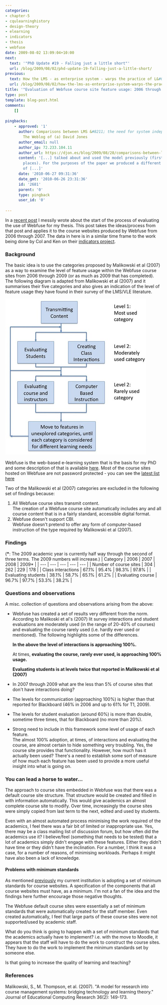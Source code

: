 ```yaml
---
categories:
- chapter-5
- cqulearninghistory
- design-theory
- elearning
- indicators
- thesis
- webfuse
date: 2009-08-02 13:09:04+10:00
next:
  text: '"PhD Update #19 - Falling just a little short"'
  url: /blog/2009/08/02/phd-update-19-falling-just-a-little-short/
previous:
  text: How the LMS - as enterprise system - warps the practice of L&#038;T
  url: /blog/2009/08/02/how-the-lms-as-enterprise-system-warps-the-practice-of-lt/
title: '"Evaluation of Webfuse course site feature usage: 2006 through 2009"'
type: post
template: blog-post.html
comments:
    []
    
pingbacks:
    - approved: '1'
      author: Comparisons between LMS &#8211; the need for system independence &laquo;
        The Weblog of (a) David Jones
      author_email: null
      author_ip: 72.233.104.11
      author_url: https://djon.es/blog/2009/08/28/comparisons-between-lms-the-need-for-system-independence/
      content: '[...] talked about and used the model previously (first, second and other
        places). For the purposes of the paper we produced a different representation
        of [...]'
      date: '2010-06-27 09:31:36'
      date_gmt: '2010-06-26 23:31:36'
      id: '2681'
      parent: '0'
      type: pingback
      user_id: '0'
    
---
```

In a [recent post](/blog/2009/07/31/some-early-results-from-webfuse-evaluation/) I messily wrote about the start of the process of evaluating the use of Webfuse for my thesis. This post takes the ideas/process from that post and applies it to the course websites produced by Webfuse from 2006 through 2007. The data in here is in a similar time frame to the work being done by Col and Ken on their [indicators project](http://beerc.wordpress.com/2009/07/28/quick-indicators-update-2/).

### Background

The basic idea is to use the categories proposed by Malikowski et al (2007) as a way to examine the level of feature usage within the Webfuse course sites from 2006 through 2009 (or as much as 2009 that has completed). The following diagram is adapted from Malikowski et al (2007) and it summarises their five categories and also gives an indication of the level of feature usage they have found in their survey of the LMS/VLE literature.

[![Malikowski Flow Chart](images/3465729160_255865ebc6.jpg)](http://www.flickr.com/photos/david_jones/3465729160/ "Malikowski Flow Chart by David T Jones, on Flickr")

Webfuse is the web-based e-learning system that is the basis for my PhD and some description of that is available [here](/blog/publications/an-information-systems-design-theory-for-e-learning/). Most of the course sites hosted on Webfuse are not password protected - you can see the [latest list here](http://webfuse.cqu.edu.au/Courses/2009/T2/)

Two of the Malikowski et al (2007) categories are excluded in the following set of findings because:

1. All Webfuse course sites transmit content.  
    The creation of a Webfuse course site automatically includes any and all course content that is in a fairly standard, accessible digital format.
2. Webfuse doesn't support CBI.  
    Webfuse doesn't pretend to offer any form of computer-based instruction of the type required by Malikowski et al (2007).

### Findings

(**\***: The 2009 academic year is currently half way through the second of three terms. The 2009 numbers will increase.)
| Category | 2006 | 2007 | 2008 | 2009\* |
| --- | --- | --- | --- | --- |
| Number of course sites | 304 | 262 | 229 | 178 |
| Class interactions | 67.1% | 95.4% | 98.3% | 97.8% |
| Evaluating students | 38.1% | 58.7% | 65.1% | 61.2% |
| Evaluating course | 96.7% | 97.7% | 53.3% | 38.2% |

### Questions and observations

A misc. collection of questions and observations arising from the above:

- Webfuse has created a set of results very different from the norm.  
    According to Malikoski et al's (2007) lit survey interactions and student evaluations are moderately used (in the range of 20-40% of courses) and evaluating the course rarely used (i.e. hardly ever used or mentioned). The following highlights some of the differences.
    
    **In the above the level of interactions is approaching 100%.**
    
    At times, **evaluating the course, rarely ever used, is approaching 100% usage.**
    
    **Evaluating students is at levels twice that reported in Malikowski et al (2007)**
    
- In 2007 through 2009 what are the less than 5% of course sites that don't have interactions doing?
- The levels for communication (approaching 100%) is higher than that reported for Blackboard (46% in 2006 and up to 61% for T1, 2009).
- The levels for student evaluation (around 60%) is more than double, sometime three times, that for Blackboard (no more than 20%).
- Strong need to include in this framework some level of usage of each feature.  
    The almost 100% adoption, at times, of interactions and evaluating the course, are almost certain to hide something very troubling. Yes, the course site provides that functionality. However, how much has it actually been used? There's a need to establish some sort of measure of how much each feature has been used to provide a more useful insight into what is going on.

### You can lead a horse to water...

The approach to course sites embedded in Webfuse was that there was a default course site structure. That structure would be created and filled in with information automatically. This would give academics an almost complete course site to modify. Over time, increasingly the course sites were simply copied from last term to the next, edited and used by students.

Even with an almost automated process minimising the work required of the academics, I feel there was a fair bit of limited or inappropriate use. Yes, there may be a class mailing list of discussion forum, but how often did the academics use it? I believe/feel (something that needs to be tested) that a lot of academics simply didn't engage with these features. Either they didn't have time or they didn't have the inclination. For a number, I think it was a case, for a number of reasons, of minimising workloads. Perhaps it might have also been a lack of knowledge.

#### Problems with minimum standards

As mentioned [previously](/blog/2009/06/19/why-minimium-standards-probably-wont-work-and-will-probably-become-maximum-standards/) my current institution is adopting a set of minimum standards for course websites. A specification of the components that all course websites must have, as a minimum. I'm not a fan of the idea and the findings here further encourage those negative thoughts.

The Webfuse default course sites were essentially a set of minimum standards that were automatically created for the staff member. Even created automatically, I feel that large parts of these course sites were not supported/used by academic staff.

What do you think is going to happen with a set of minimum standards that the academics actually have to implement? i.e. with the move to Moodle, it appears that the staff will have to do the work to construct the course sites. They have to do the work to implement the minimum standards set by someone else.

Is that going to increase the quality of learning and teaching?

### References

Malikowski, S., M. Thompson, et al. (2007). "A model for research into course management systems: bridging technology and learning theory." Journal of Educational Computing Research 36(2): 149-173.
